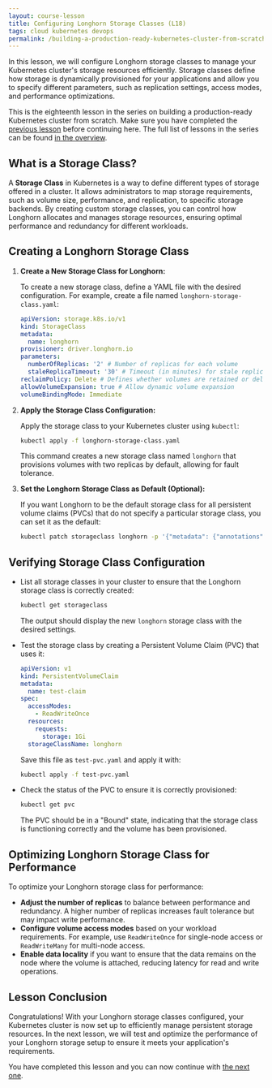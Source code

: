 ```yaml
---
layout: course-lesson
title: Configuring Longhorn Storage Classes (L18)
tags: cloud kubernetes devops
permalink: /building-a-production-ready-kubernetes-cluster-from-scratch/lesson-18
---
```


In this lesson, we will configure Longhorn storage classes to manage your
Kubernetes cluster's storage resources efficiently. Storage classes define how
storage is dynamically provisioned for your applications and allow you to
specify different parameters, such as replication settings, access modes, and
performance optimizations.

This is the eighteenth lesson in the series on building a production-ready
Kubernetes cluster from scratch. Make sure you have completed the
[previous lesson](/building-a-production-ready-kubernetes-cluster-from-scratch/lesson-17)
before continuing here. The full list of lessons in the series can be found
[in the overview](/building-a-production-ready-kubernetes-cluster-from-scratch).

## What is a Storage Class?

A **Storage Class** in Kubernetes is a way to define different types of storage
offered in a cluster. It allows administrators to map storage requirements, such
as volume size, performance, and replication, to specific storage backends. By
creating custom storage classes, you can control how Longhorn allocates and
manages storage resources, ensuring optimal performance and redundancy for
different workloads.

## Creating a Longhorn Storage Class

1. **Create a New Storage Class for Longhorn:**

   To create a new storage class, define a YAML file with the desired
   configuration. For example, create a file named
   `longhorn-storage-class.yaml`:

   ```yaml
   apiVersion: storage.k8s.io/v1
   kind: StorageClass
   metadata:
     name: longhorn
   provisioner: driver.longhorn.io
   parameters:
     numberOfReplicas: '2' # Number of replicas for each volume
     staleReplicaTimeout: '30' # Timeout (in minutes) for stale replicas
   reclaimPolicy: Delete # Defines whether volumes are retained or deleted when their claims are deleted
   allowVolumeExpansion: true # Allow dynamic volume expansion
   volumeBindingMode: Immediate
   ```

2. **Apply the Storage Class Configuration:**

   Apply the storage class to your Kubernetes cluster using `kubectl`:

   ```bash
   kubectl apply -f longhorn-storage-class.yaml
   ```

   This command creates a new storage class named `longhorn` that provisions
   volumes with two replicas by default, allowing for fault tolerance.

3. **Set the Longhorn Storage Class as Default (Optional):**

   If you want Longhorn to be the default storage class for all persistent
   volume claims (PVCs) that do not specify a particular storage class, you can
   set it as the default:

   ```bash
   kubectl patch storageclass longhorn -p '{"metadata": {"annotations":{"storageclass.kubernetes.io/is-default-class":"true"}}}'
   ```

## Verifying Storage Class Configuration

- List all storage classes in your cluster to ensure that the Longhorn storage
  class is correctly created:

  ```bash
  kubectl get storageclass
  ```

  The output should display the new `longhorn` storage class with the desired
  settings.

- Test the storage class by creating a Persistent Volume Claim (PVC) that uses
  it:

  ```yaml
  apiVersion: v1
  kind: PersistentVolumeClaim
  metadata:
    name: test-claim
  spec:
    accessModes:
      - ReadWriteOnce
    resources:
      requests:
        storage: 1Gi
    storageClassName: longhorn
  ```

  Save this file as `test-pvc.yaml` and apply it with:

  ```bash
  kubectl apply -f test-pvc.yaml
  ```

- Check the status of the PVC to ensure it is correctly provisioned:

  ```bash
  kubectl get pvc
  ```

  The PVC should be in a "Bound" state, indicating that the storage class is
  functioning correctly and the volume has been provisioned.

## Optimizing Longhorn Storage Class for Performance

To optimize your Longhorn storage class for performance:

- **Adjust the number of replicas** to balance between performance and
  redundancy. A higher number of replicas increases fault tolerance but may
  impact write performance.
- **Configure volume access modes** based on your workload requirements. For
  example, use `ReadWriteOnce` for single-node access or `ReadWriteMany` for
  multi-node access.
- **Enable data locality** if you want to ensure that the data remains on the
  node where the volume is attached, reducing latency for read and write
  operations.

## Lesson Conclusion

Congratulations! With your Longhorn storage classes configured, your Kubernetes
cluster is now set up to efficiently manage persistent storage resources. In the
next lesson, we will test and optimize the performance of your Longhorn storage
setup to ensure it meets your application's requirements.

You have completed this lesson and you can now continue with
[the next one](/building-a-production-ready-kubernetes-cluster-from-scratch/lesson-19).
